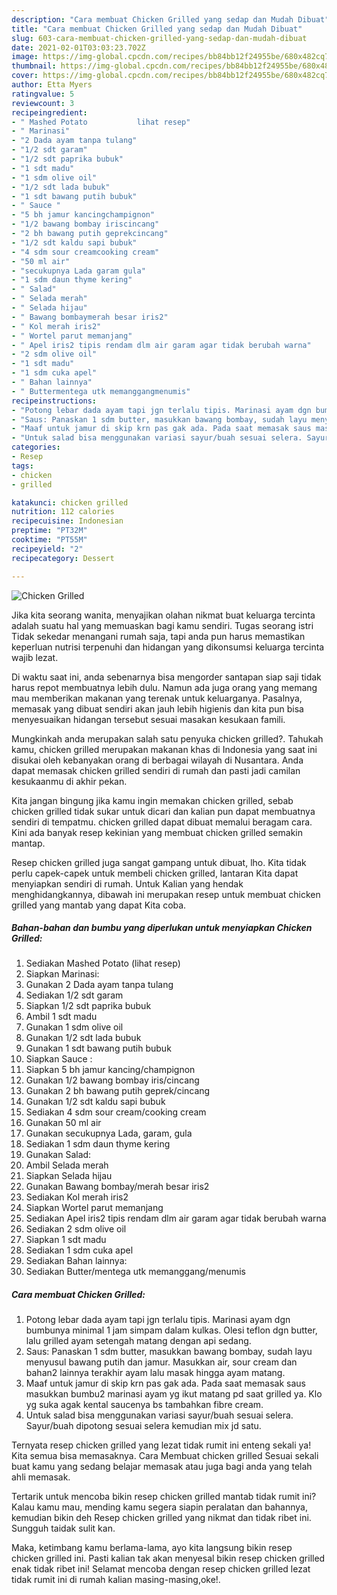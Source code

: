 ```yaml
---
description: "Cara membuat Chicken Grilled yang sedap dan Mudah Dibuat"
title: "Cara membuat Chicken Grilled yang sedap dan Mudah Dibuat"
slug: 603-cara-membuat-chicken-grilled-yang-sedap-dan-mudah-dibuat
date: 2021-02-01T03:03:23.702Z
image: https://img-global.cpcdn.com/recipes/bb84bb12f24955be/680x482cq70/chicken-grilled-foto-resep-utama.jpg
thumbnail: https://img-global.cpcdn.com/recipes/bb84bb12f24955be/680x482cq70/chicken-grilled-foto-resep-utama.jpg
cover: https://img-global.cpcdn.com/recipes/bb84bb12f24955be/680x482cq70/chicken-grilled-foto-resep-utama.jpg
author: Etta Myers
ratingvalue: 5
reviewcount: 3
recipeingredient:
- " Mashed Potato           lihat resep"
- " Marinasi"
- "2 Dada ayam tanpa tulang"
- "1/2 sdt garam"
- "1/2 sdt paprika bubuk"
- "1 sdt madu"
- "1 sdm olive oil"
- "1/2 sdt lada bubuk"
- "1 sdt bawang putih bubuk"
- " Sauce "
- "5 bh jamur kancingchampignon"
- "1/2 bawang bombay iriscincang"
- "2 bh bawang putih geprekcincang"
- "1/2 sdt kaldu sapi bubuk"
- "4 sdm sour creamcooking cream"
- "50 ml air"
- "secukupnya Lada garam gula"
- "1 sdm daun thyme kering"
- " Salad"
- " Selada merah"
- " Selada hijau"
- " Bawang bombaymerah besar iris2"
- " Kol merah iris2"
- " Wortel parut memanjang"
- " Apel iris2 tipis rendam dlm air garam agar tidak berubah warna"
- "2 sdm olive oil"
- "1 sdt madu"
- "1 sdm cuka apel"
- " Bahan lainnya"
- " Buttermentega utk memanggangmenumis"
recipeinstructions:
- "Potong lebar dada ayam tapi jgn terlalu tipis. Marinasi ayam dgn bumbunya minimal 1 jam simpam dalam kulkas. Olesi teflon dgn butter, lalu grilled ayam setengah matang dengan api sedang."
- "Saus: Panaskan 1 sdm butter, masukkan bawang bombay, sudah layu menyusul bawang putih dan jamur. Masukkan air, sour cream dan bahan2 lainnya terakhir ayam lalu masak hingga ayam matang."
- "Maaf untuk jamur di skip krn pas gak ada. Pada saat memasak saus masukkan bumbu2 marinasi ayam yg ikut matang pd saat grilled ya. Klo yg suka agak kental saucenya bs tambahkan fibre cream."
- "Untuk salad bisa menggunakan variasi sayur/buah sesuai selera. Sayur/buah dipotong sesuai selera kemudian mix jd satu."
categories:
- Resep
tags:
- chicken
- grilled

katakunci: chicken grilled 
nutrition: 112 calories
recipecuisine: Indonesian
preptime: "PT32M"
cooktime: "PT55M"
recipeyield: "2"
recipecategory: Dessert

---
```



![Chicken Grilled](https://img-global.cpcdn.com/recipes/bb84bb12f24955be/680x482cq70/chicken-grilled-foto-resep-utama.jpg)

Jika kita seorang wanita, menyajikan olahan nikmat buat keluarga tercinta adalah suatu hal yang memuaskan bagi kamu sendiri. Tugas seorang istri Tidak sekedar menangani rumah saja, tapi anda pun harus memastikan keperluan nutrisi terpenuhi dan hidangan yang dikonsumsi keluarga tercinta wajib lezat.

Di waktu  saat ini, anda sebenarnya bisa mengorder santapan siap saji tidak harus repot membuatnya lebih dulu. Namun ada juga orang yang memang mau memberikan makanan yang terenak untuk keluarganya. Pasalnya, memasak yang dibuat sendiri akan jauh lebih higienis dan kita pun bisa menyesuaikan hidangan tersebut sesuai masakan kesukaan famili. 



Mungkinkah anda merupakan salah satu penyuka chicken grilled?. Tahukah kamu, chicken grilled merupakan makanan khas di Indonesia yang saat ini disukai oleh kebanyakan orang di berbagai wilayah di Nusantara. Anda dapat memasak chicken grilled sendiri di rumah dan pasti jadi camilan kesukaanmu di akhir pekan.

Kita jangan bingung jika kamu ingin memakan chicken grilled, sebab chicken grilled tidak sukar untuk dicari dan kalian pun dapat membuatnya sendiri di tempatmu. chicken grilled dapat dibuat memalui beragam cara. Kini ada banyak resep kekinian yang membuat chicken grilled semakin mantap.

Resep chicken grilled juga sangat gampang untuk dibuat, lho. Kita tidak perlu capek-capek untuk membeli chicken grilled, lantaran Kita dapat menyiapkan sendiri di rumah. Untuk Kalian yang hendak menghidangkannya, dibawah ini merupakan resep untuk membuat chicken grilled yang mantab yang dapat Kita coba.

<!--inarticleads1-->

##### Bahan-bahan dan bumbu yang diperlukan untuk menyiapkan Chicken Grilled:

1. Sediakan  Mashed Potato           (lihat resep)
1. Siapkan  Marinasi:
1. Gunakan 2 Dada ayam tanpa tulang
1. Sediakan 1/2 sdt garam
1. Siapkan 1/2 sdt paprika bubuk
1. Ambil 1 sdt madu
1. Gunakan 1 sdm olive oil
1. Gunakan 1/2 sdt lada bubuk
1. Gunakan 1 sdt bawang putih bubuk
1. Siapkan  Sauce :
1. Siapkan 5 bh jamur kancing/champignon
1. Gunakan 1/2 bawang bombay iris/cincang
1. Gunakan 2 bh bawang putih geprek/cincang
1. Gunakan 1/2 sdt kaldu sapi bubuk
1. Sediakan 4 sdm sour cream/cooking cream
1. Gunakan 50 ml air
1. Gunakan secukupnya Lada, garam, gula
1. Sediakan 1 sdm daun thyme kering
1. Gunakan  Salad:
1. Ambil  Selada merah
1. Siapkan  Selada hijau
1. Gunakan  Bawang bombay/merah besar iris2
1. Sediakan  Kol merah iris2
1. Siapkan  Wortel parut memanjang
1. Sediakan  Apel iris2 tipis rendam dlm air garam agar tidak berubah warna
1. Sediakan 2 sdm olive oil
1. Siapkan 1 sdt madu
1. Sediakan 1 sdm cuka apel
1. Sediakan  Bahan lainnya:
1. Sediakan  Butter/mentega utk memanggang/menumis




<!--inarticleads2-->

##### Cara membuat Chicken Grilled:

1. Potong lebar dada ayam tapi jgn terlalu tipis. Marinasi ayam dgn bumbunya minimal 1 jam simpam dalam kulkas. Olesi teflon dgn butter, lalu grilled ayam setengah matang dengan api sedang.
1. Saus: Panaskan 1 sdm butter, masukkan bawang bombay, sudah layu menyusul bawang putih dan jamur. Masukkan air, sour cream dan bahan2 lainnya terakhir ayam lalu masak hingga ayam matang.
1. Maaf untuk jamur di skip krn pas gak ada. Pada saat memasak saus masukkan bumbu2 marinasi ayam yg ikut matang pd saat grilled ya. Klo yg suka agak kental saucenya bs tambahkan fibre cream.
1. Untuk salad bisa menggunakan variasi sayur/buah sesuai selera. Sayur/buah dipotong sesuai selera kemudian mix jd satu.




Ternyata resep chicken grilled yang lezat tidak rumit ini enteng sekali ya! Kita semua bisa memasaknya. Cara Membuat chicken grilled Sesuai sekali buat kamu yang sedang belajar memasak atau juga bagi anda yang telah ahli memasak.

Tertarik untuk mencoba bikin resep chicken grilled mantab tidak rumit ini? Kalau kamu mau, mending kamu segera siapin peralatan dan bahannya, kemudian bikin deh Resep chicken grilled yang nikmat dan tidak ribet ini. Sungguh taidak sulit kan. 

Maka, ketimbang kamu berlama-lama, ayo kita langsung bikin resep chicken grilled ini. Pasti kalian tak akan menyesal bikin resep chicken grilled enak tidak ribet ini! Selamat mencoba dengan resep chicken grilled lezat tidak rumit ini di rumah kalian masing-masing,oke!.

